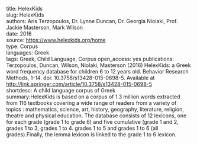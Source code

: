 title: HelexKids  
slug: HelexKids  
authors: Aris Terzopoulos, Dr. Lynne Duncan, Dr. Georgia Niolaki, Prof. Jackie Masterson, Mark Wilson  
date: 2016  
source: https://www.helexkids.org/home  
type: Corpus  
languages: Greek  
tags: Greek, Child Language, Corpus
open_access: yes
publications: Terzopoulos, Duncan, Wilson, Niolaki, Masterson (2016) HelexKids: a Greek word frequency database for children 6 to 12 years old. Behavior Research Methods, 1-14. doi: 10.3758/s13428-015-0698-5. Available at  http://link.springer.com/article/10.3758/s13428-015-0698-5  
shortdesc: A child language corpus of Greek  
summary:HelexΚids is based on a corpus of 1.3 million words extracted from 116 textbooks covering a wide range of readers from a variety of topics : mathematics, science, art, history, geography, literature, religion, theatre and physical education. The database consists of 12 lexicons, one for each grade (grade 1 to grade 6) and five cumulative (grade 1 and 2, grades 1 to 3, grades 1 to 4. grades 1 to 5 and grades 1 to 6 (all grades).Finally, the lemma lexicon is linked to the grade 1 to  6 lexicon.  
